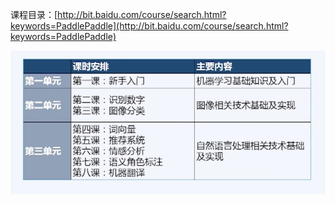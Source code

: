 课程目录：[http://bit.baidu.com/course/search.html?keywords=PaddlePaddle](http://bit.baidu.com/course/search.html?keywords=PaddlePaddle)

![](/assets/import-2018年05月17日10:17:42.png)

